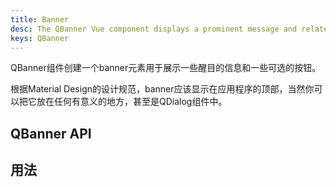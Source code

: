 ```yaml
---
title: Banner
desc: The QBanner Vue component displays a prominent message and related optional actions.
keys: QBanner
---
```

QBanner组件创建一个banner元素用于展示一些醒目的信息和一些可选的按钮。

根据Material Design的设计规范，banner应该显示在应用程序的顶部，当然你可以把它放在任何有意义的地方，甚至是QDialog组件中。

## QBanner API

<doc-api file="QBanner" />

## 用法

<doc-example title="Basic" file="QBanner/Basic" />

<doc-example title="Rounded border" file="QBanner/Rounded" />

<doc-example title="With an image" file="QBanner/Image" />

<doc-example title="Inline actions" file="QBanner/Inline" />

<doc-example title="Dense" file="QBanner/Dense" />
